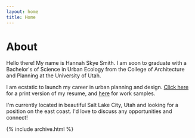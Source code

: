 ```yaml
---
layout: home
title: Home
---
```


# About

Hello there! My name is Hannah Skye Smith. I am soon to graduate with a Bachelor's of Science in Urban Ecology from the College of Architecture and Planning at the University of Utah. 

I am ecstatic to launch my career in urban planning and design. [Click here](assets/files/cv.pdf) for a print version of my resume, and [here](worksample) for work samples.

I'm currently located in beautiful Salt Lake City, Utah and looking for a position on the east coast. I'd love to discuss any opportunities and connect!



{% include archive.html %}
